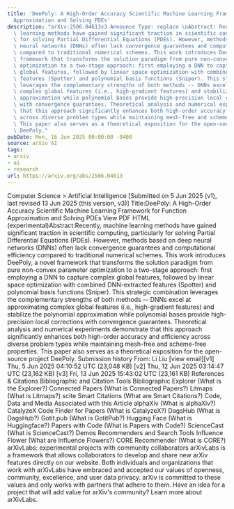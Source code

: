 ```yaml
---
title: 'DeePoly: A High-Order Accuracy Scientific Machine Learning Framework for Function
  Approximation and Solving PDEs'
description: "arXiv:2506.04613v3 Announce Type: replace \nAbstract: Recently, machine\
  \ learning methods have gained significant traction in scientific computing, particularly\
  \ for solving Partial Differential Equations (PDEs). However, methods based on deep\
  \ neural networks (DNNs) often lack convergence guarantees and computational efficiency\
  \ compared to traditional numerical schemes. This work introduces DeePoly, a novel\
  \ framework that transforms the solution paradigm from pure non-convex parameter\
  \ optimization to a two-stage approach: first employing a DNN to capture complex\
  \ global features, followed by linear space optimization with combined DNN-extracted\
  \ features (Spotter) and polynomial basis functions (Sniper). This strategic combination\
  \ leverages the complementary strengths of both methods -- DNNs excel at approximating\
  \ complex global features (i.e., high-gradient features) and stabilize the polynomial\
  \ approximation while polynomial bases provide high-precision local corrections\
  \ with convergence guarantees. Theoretical analysis and numerical experiments demonstrate\
  \ that this approach significantly enhances both high-order accuracy and efficiency\
  \ across diverse problem types while maintaining mesh-free and scheme-free properties.\
  \ This paper also serves as a theoretical exposition for the open-source project\
  \ DeePoly."
pubDate: Mon, 16 Jun 2025 00:00:00 -0400
source: arXiv AI
tags:
- arxiv
- ai
- research
url: https://arxiv.org/abs/2506.04613
---
```


Computer Science > Artificial Intelligence
[Submitted on 5 Jun 2025 (v1), last revised 13 Jun 2025 (this version, v3)]
Title:DeePoly: A High-Order Accuracy Scientific Machine Learning Framework for Function Approximation and Solving PDEs
View PDF HTML (experimental)Abstract:Recently, machine learning methods have gained significant traction in scientific computing, particularly for solving Partial Differential Equations (PDEs). However, methods based on deep neural networks (DNNs) often lack convergence guarantees and computational efficiency compared to traditional numerical schemes. This work introduces DeePoly, a novel framework that transforms the solution paradigm from pure non-convex parameter optimization to a two-stage approach: first employing a DNN to capture complex global features, followed by linear space optimization with combined DNN-extracted features (Spotter) and polynomial basis functions (Sniper). This strategic combination leverages the complementary strengths of both methods -- DNNs excel at approximating complex global features (i.e., high-gradient features) and stabilize the polynomial approximation while polynomial bases provide high-precision local corrections with convergence guarantees. Theoretical analysis and numerical experiments demonstrate that this approach significantly enhances both high-order accuracy and efficiency across diverse problem types while maintaining mesh-free and scheme-free properties. This paper also serves as a theoretical exposition for the open-source project DeePoly.
Submission history
From: Li Liu [view email][v1] Thu, 5 Jun 2025 04:10:52 UTC (23,048 KB)
[v2] Thu, 12 Jun 2025 03:14:47 UTC (23,162 KB)
[v3] Fri, 13 Jun 2025 15:43:02 UTC (23,161 KB)
References & Citations
Bibliographic and Citation Tools
Bibliographic Explorer (What is the Explorer?)
Connected Papers (What is Connected Papers?)
Litmaps (What is Litmaps?)
scite Smart Citations (What are Smart Citations?)
Code, Data and Media Associated with this Article
alphaXiv (What is alphaXiv?)
CatalyzeX Code Finder for Papers (What is CatalyzeX?)
DagsHub (What is DagsHub?)
Gotit.pub (What is GotitPub?)
Hugging Face (What is Huggingface?)
Papers with Code (What is Papers with Code?)
ScienceCast (What is ScienceCast?)
Demos
Recommenders and Search Tools
Influence Flower (What are Influence Flowers?)
CORE Recommender (What is CORE?)
arXivLabs: experimental projects with community collaborators
arXivLabs is a framework that allows collaborators to develop and share new arXiv features directly on our website.
Both individuals and organizations that work with arXivLabs have embraced and accepted our values of openness, community, excellence, and user data privacy. arXiv is committed to these values and only works with partners that adhere to them.
Have an idea for a project that will add value for arXiv's community? Learn more about arXivLabs.